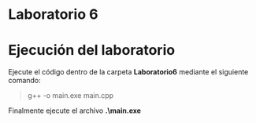 # Laboratorio 6

# Ejecución del laboratorio

Ejecute el código dentro de la carpeta **Laboratorio6** mediante el siguiente comando:

>g++ -o main.exe main.cpp

Finalmente ejecute el archivo **.\main.exe**